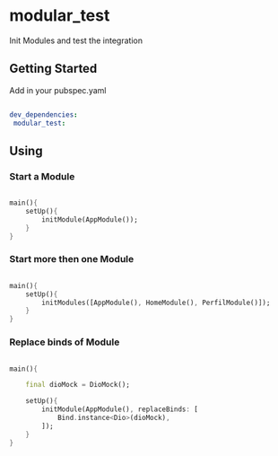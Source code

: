 # modular_test

Init Modules and test the integration

## Getting Started

Add in your pubspec.yaml

```yaml

dev_dependencies:
 modular_test:

```

## Using

### Start a Module

```dart

main(){
    setUp(){
        initModule(AppModule());
    }
}

```

### Start more then one Module

```dart

main(){
    setUp(){
        initModules([AppModule(), HomeModule(), PerfilModule()]);
    }
}

```

### Replace binds of Module

```dart

main(){

    final dioMock = DioMock();

    setUp(){
        initModule(AppModule(), replaceBinds: [
            Bind.instance<Dio>(dioMock),
        ]);
    }
}

```


